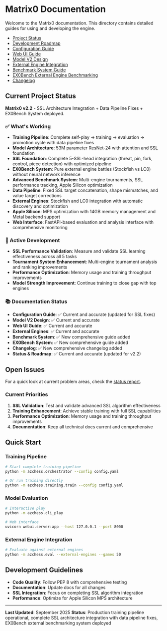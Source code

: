 # Matrix0 Documentation

Welcome to the Matrix0 documentation. This directory contains detailed guides for using and developing the engine.

- [Project Status](status.md)
- [Development Roadmap](roadmap.md)
- [Configuration Guide](configuration.md)
- [Web UI Guide](webui.md)
- [Model V2 Design](model_v2.md)
- [External Engine Integration](EXTERNAL_ENGINES.md)
- [Benchmark System Guide](BENCHMARK_SYSTEM.md)
- [EX0Bench External Engine Benchmarking](../benchmarks/EX0BENCH_README.md)
- [Changelog](../CHANGELOG.md)

## Current Project Status

**Matrix0 v2.2** - SSL Architecture Integration + Data Pipeline Fixes + EX0Bench System deployed.

### ✅ What's Working
- **Training Pipeline**: Complete self-play → training → evaluation → promotion cycle with data pipeline fixes
- **Model Architecture**: 53M parameter ResNet-24 with attention and SSL foundation
- **SSL Foundation**: Complete 5-SSL-head integration (threat, pin, fork, control, piece detection) with optimized pipeline
- **EX0Bench System**: Pure external engine battles (Stockfish vs LC0) without neural network inference
- **Advanced Benchmark System**: Multi-engine tournaments, SSL performance tracking, Apple Silicon optimization
- **Data Pipeline**: Fixed SSL target concatenation, shape mismatches, and value target corrections
- **External Engines**: Stockfish and LC0 integration with automatic discovery and optimization
- **Apple Silicon**: MPS optimization with 14GB memory management and Metal backend support
- **Web Interface**: FastAPI-based evaluation and analysis interface with comprehensive monitoring

### 🔄 Active Development
- **SSL Performance Validation**: Measure and validate SSL learning effectiveness across all 5 tasks
- **Tournament System Enhancement**: Multi-engine tournament analysis and ranking improvements
- **Performance Optimization**: Memory usage and training throughput improvements
- **Model Strength Improvement**: Continue training to close gap with top engines

### 📚 Documentation Status
- **Configuration Guide**: ✅ Current and accurate (updated for SSL fixes)
- **Model V2 Design**: ✅ Current and accurate
- **Web UI Guide**: ✅ Current and accurate
- **External Engines**: ✅ Current and accurate
- **Benchmark System**: ✅ New comprehensive guide added
- **EX0Bench System**: ✅ New comprehensive guide added
- **Changelog**: ✅ New comprehensive changelog added
- **Status & Roadmap**: ✅ Current and accurate (updated for v2.2)

## Open Issues

For a quick look at current problem areas, check the [status report](status.md).

### Current Priorities
1. **SSL Validation**: Test and validate advanced SSL algorithm effectiveness
2. **Training Enhancement**: Achieve stable training with full SSL capabilities
3. **Performance Optimization**: Memory usage and training throughput improvements
4. **Documentation**: Keep all technical docs current and comprehensive

## Quick Start

### Training Pipeline
```bash
# Start complete training pipeline
python -m azchess.orchestrator --config config.yaml

# Or run training directly
python -m azchess.training.train --config config.yaml
```

### Model Evaluation
```bash
# Interactive play
python -m azchess.cli_play

# Web interface
uvicorn webui.server:app --host 127.0.0.1 --port 8000
```

### External Engine Integration
```bash
# Evaluate against external engines
python -m azchess.eval --external-engines --games 50
```

## Development Guidelines

- **Code Quality**: Follow PEP 8 with comprehensive testing
- **Documentation**: Update docs for all changes
- **SSL Integration**: Focus on completing SSL algorithm integration
- **Performance**: Optimize for Apple Silicon MPS architecture

---

**Last Updated**: September 2025
**Status**: Production training pipeline operational, complete SSL architecture integration with data pipeline fixes, EX0Bench external benchmarking system deployed
